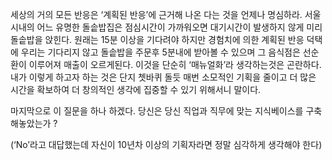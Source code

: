 세상의 거의 모든 반응은 ‘계획된 반응’에 근거해 나온 다는 것을 언제나 명심하라.  서울 시내의 어느 유명한 돌솥밥집은 점심시간이 가까워오면 대기시간이 발생하지 않게 미리 돌솥밥을 앉힌다. 원래는 15분 이상을 기다려야 하지만 경험치에 의한 계획된 반응 덕택에 우리는 기다리지 않고 돌솥밥을 주문후 5분내에 받아볼 수 있으며 그 음식점은 선순환이 이루어져 매출이 오르게된다.
이것을 단순히 ‘매뉴얼화’라 생각하는것은 곤란하다. 내가 이렇게 하고자 하는 것은 단지 쳇바퀴 돌듯 매번 소모적인 기획을 줄이고 더 많은 시간을 확보하여 더 창의적인 생각에 집중할 수 있기 위해서니 말이다.

마지막으로 이 질문을 하나 하겠다. 당신은 당신 직업과 직무에 맞는 지식베이스를 구축해놓았는가 ?

(‘No’라고 대답했는데 자신이 10년차 이상의 기획자라면 정말 심각하게 생각해야 한다)